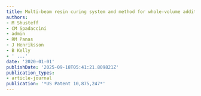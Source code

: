 ```yaml
---
title: Multi-beam resin curing system and method for whole-volume additive manufacturing
authors:
- M Shusteff
- CM Spadaccini
- admin
- RM Panas
- J Henriksson
- B Kelly
- ' ...'
date: '2020-01-01'
publishDate: '2025-09-18T05:41:21.809821Z'
publication_types:
- article-journal
publication: '*US Patent 10,875,247*'
---
```

